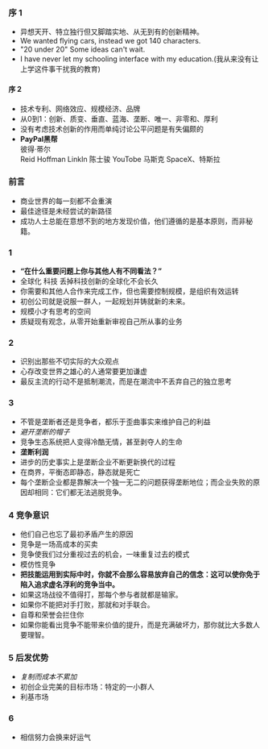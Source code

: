 ### 序 1
- 异想天开、特立独行但又脚踏实地、从无到有的创新精神。
- We wanted flying cars, instead we got 140 characters.
- "20 under 20"  Some ideas can't wait.
- I have never let my schooling interface with my education.(我从来没有让上学这件事干扰我的教育)

#### 序 2
- 技术专利、网络效应、规模经济、品牌
- 从0到1：创新、质变、垂直、蓝海、垄断、唯一、非零和、厚利
- 没有考虑技术创新的作用而单纯讨论公平问题是有失偏颇的
- **PayPal黑帮**  
	彼得·蒂尔  
	Reid Hoffman	LinkIn
	陈士骏			YouTobe
	马斯克			SpaceX、特斯拉
	
### 前言
- 商业世界的每一刻都不会重演
- 最佳途径是未经尝试的新路径
- 成功人士总能在意想不到的地方发现价值，他们遵循的是基本原则，而非秘籍。

### 1
- **“在什么重要问题上你与其他人有不同看法？”**
- 全球化		科技		丢掉科技创新的全球化不会长久
- 你需要和其他人合作来完成工作，但也需要控制规模，是组织有效运转
- 初创公司就是说服一群人，一起规划并铸就新的未来。
- 规模小才有思考的空间
- 质疑现有观念，从零开始重新审视自己所从事的业务

### 2
- 识别出那些不切实际的大众观点
- 心存改变世界之雄心的人通常要更加谦虚
- 最反主流的行动不是抵制潮流，而是在潮流中不丢弃自己的独立思考

### 3
- 不管是垄断者还是竞争者，都乐于歪曲事实来维护自己的利益
- *避开垄断的帽子*
- 竞争生态系统把人变得冷酷无情，甚至剥夺人的生命
- **垄断利润**
- 进步的历史事实上是垄断企业不断更新换代的过程
- 在商界，平衡态即静态，静态就是死亡
- 每个垄断企业都是靠解决一个独一无二的问题获得垄断地位；而企业失败的原因却相同：它们都无法逃脱竞争。

### 4 竞争意识
- 他们自己也忘了最初矛盾产生的原因
- 竞争是一场高成本的买卖
- 竞争使我们过分重视过去的机会，一味重复过去的模式
- 模仿性竞争
- **把技能运用到实际中时，你就不会那么容易放弃自己的信念：这可以使你免于陷入追求虚名浮利的竞争当中。**
- 如果这场战役不值得打，那每个参与者就都是输家。
- 如果你不能把对手打败，那就和对手联合。
- 自尊和荣誉会拦住你
- 如果你能看出竞争不能带来价值的提升，而是充满破坏力，那你就比大多数人要理智。

### 5 后发优势
- *复制而成本不累加*
- 初创企业完美的目标市场：特定的一小群人
- 利基市场

### 6
- 相信努力会换来好运气